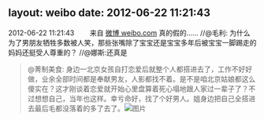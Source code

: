 layout: weibo
date: 2012-06-22 11:21:43
---
<meta name="referrer" content="no-referrer" />

2012-06-22 11:21:43  &nbsp;&nbsp;&nbsp;&nbsp;&nbsp;&nbsp; 来自 <a href="http://weibo.com/" rel="nofollow">微博 weibo.com</a>
真的假的…… //@毛利: 为什么为了男朋友牺牲多数被人笑，那些张嘴除了宝宝还是宝宝多年后被宝宝一脚踢走的妈妈还挺受人尊重的？ //@娜斯:还真是
>  @菁制美食: 身边一北京女孩自打恋爱后就整个人都搭进去了，工作不好好做，业余全部时间都是奉献男友，人影都找不着。是不是咱北京姑娘都这么傻实在？这才刚谈着恋爱就开始心里盘算着死心塌地跟人家过一辈子了？不过想想自己，当年也这样。幸亏命好，找了个好男人。姐身边把自己全搭进去最后毛都没落着的多了去了。 ​​​
>  ![图片](https://ww1.sinaimg.cn/large/4a9b56f2jw1du6o6l7n0kj.jpg)
